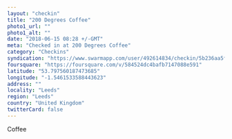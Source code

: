 ```yaml
---
layout: "checkin"
title: "200 Degrees Coffee"
photo1_url: ""
photo1_alt: ""
date: "2018-06-15 08:28 +/-GMT"
meta: "Checked in at 200 Degrees Coffee"
category: "Checkins"
syndication: "https://www.swarmapp.com/user/492614834/checkin/5b236aa5f62e09002c2d985d"
foursquare: "https://foursquare.com/v/584524dc4bafb7147088e591"
latitude: "53.797560187473685"
longitude: "-1.5461533588443623"
address: ""
locality: "Leeds"
region: "Leeds"
country: "United Kingdom"
twitterCard: false
---
```

Coffee
